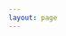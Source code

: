 ```yaml
---
layout: page
---
```



<object data="{{ site.url }}{{ site.baseurl }}/pdfs/06082024_AcademicCV.pdf" width="1000" height="1000" type="application/pdf"></object>

